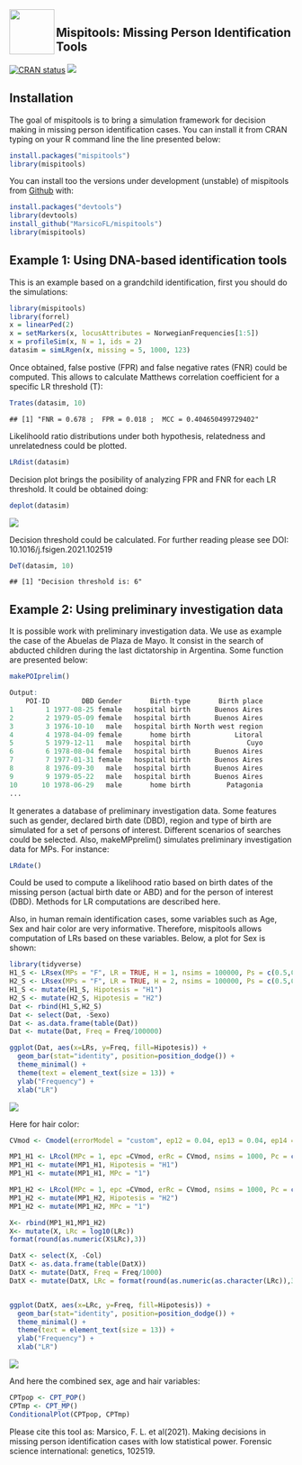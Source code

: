 <img src="mispiIcon.png" align="left" width="80">


## Mispitools: Missing Person Identification Tools

<!-- badges: start -->

[![CRAN status](https://www.r-pkg.org/badges/version/mispitools)](https://CRAN.R-project.org/package=mispitools)
[![](https://cranlogs.r-pkg.org/badges/grand-total/mispitools?color=blue)](https://cran.r-project.org/package=mispitools)

<!-- badges: end -->


## Installation

The goal of mispitools is to bring a simulation framework for decision
making in missing person identification cases. You can install it from CRAN typing on your R command line the line presented below:

``` r
install.packages("mispitools")
library(mispitools)
```

You can install too the
versions under development (unstable) of mispitools from [Github](https://github.com/MarsicoFL/mispitools/)
with:
``` r
install.packages("devtools")
library(devtools)
install_github("MarsicoFL/mispitools")
library(mispitools)
```

## Example 1: Using DNA-based identification tools

This is an example based on a grandchild identification, first you
should do the simulations:

``` r
library(mispitools)
library(forrel)
x = linearPed(2)
x = setMarkers(x, locusAttributes = NorwegianFrequencies[1:5])
x = profileSim(x, N = 1, ids = 2)
datasim = simLRgen(x, missing = 5, 1000, 123)
```

Once obtained, false postive (FPR) and false negative rates (FNR) could
be computed. This allows to calculate Matthews correlation coefficient
for a specific LR threshold (T):

``` r
Trates(datasim, 10)
```

    ## [1] "FNR = 0.678 ;  FPR = 0.018 ;  MCC = 0.404650499729402"

Likelihoold ratio distributions under both hypothesis, relatedness and
unrelatedness could be plotted. 

``` r
LRdist(datasim)
```


Decision plot brings the posibility of analyzing FPR and FNR for each LR threshold. 
It could be obtained doing:

``` r
deplot(datasim)
```

![](README_files/figure-markdown_github/deplot-1.png)

Decision threshold could be calculated. For further reading please see
DOI: 10.1016/j.fsigen.2021.102519

``` r
DeT(datasim, 10)
```

    ## [1] "Decision threshold is: 6"

## Example 2: Using preliminary investigation data

It is possible work with preliminary investigation data. We use as example the case of the Abuelas de Plaza de Mayo. It consist in the search of abducted children during the last dictatorship in Argentina. Some function are presented below:

``` r
makePOIprelim()

Output:
    POI-ID        DBD Gender       Birth-type       Birth place
1        1 1977-08-25 female   hospital birth      Buenos Aires
2        2 1979-05-09 female   hospital birth      Buenos Aires
3        3 1976-10-10   male   hospital birth North west region
4        4 1978-04-09 female       home birth           Litoral
5        5 1979-12-11   male   hospital birth              Cuyo
6        6 1978-08-04 female   hospital birth      Buenos Aires
7        7 1977-01-31 female   hospital birth      Buenos Aires
8        8 1976-09-30   male   hospital birth      Buenos Aires
9        9 1979-05-22   male   hospital birth      Buenos Aires
10      10 1978-06-29   male       home birth         Patagonia
...
```

It generates a database of preliminary investigation data. Some features such as gender, declared birth date (DBD), region and type of birth are simulated for a set of persons of interest. Different scenarios of searches could be selected. Also, makeMPprelim() simulates preliminary investigation data for MPs. For instance:

``` r
LRdate()


```
Could be used to compute a likelihood ratio based on birth dates of the missing person (actual birth date or ABD) and for the person of interest (DBD). Methods for LR computations are described here.

Also, in human remain identification cases, some variables such as Age, Sex and hair color are very informative. Therefore, mispitools allows computation of LRs based on these variables. Below, a plot for Sex is shown:

``` r
library(tidyverse)
H1_S <- LRsex(MPs = "F", LR = TRUE, H = 1, nsims = 100000, Ps = c(0.5,0.5), eps = 0.05, erRs = 0.05)
H2_S <- LRsex(MPs = "F", LR = TRUE, H = 2, nsims = 100000, Ps = c(0.5,0.5), eps = 0.05, erRs = 0.05)
H1_S <- mutate(H1_S, Hipotesis = "H1")
H2_S <- mutate(H2_S, Hipotesis = "H2")
Dat <- rbind(H1_S,H2_S)
Dat <- select(Dat, -Sexo)
Dat <- as.data.frame(table(Dat))
Dat <- mutate(Dat, Freq = Freq/100000)

ggplot(Dat, aes(x=LRs, y=Freq, fill=Hipotesis)) + 
  geom_bar(stat="identity", position=position_dodge()) +
  theme_minimal() +
  theme(text = element_text(size = 13)) +
  ylab("Frequency") +
  xlab("LR")
```


![](README_files/figure-markdown_github/Sex.png)


Here for hair color:

``` r
CVmod <- Cmodel(errorModel = "custom", ep12 = 0.04, ep13 = 0.04, ep14 = 0.01, ep15 = 0.01, ep23 = 0.01, ep24 = 0.01, ep25 = 0.01, ep34 = 0.03, ep35 = 0.04, ep45 = 0.02)

MP1_H1 <- LRcol(MPc = 1, epc =CVmod, erRc = CVmod, nsims = 1000, Pc = c(0.3,0.25,0.2,0.15,0.1), H= 1, LR=TRUE)
MP1_H1 <- mutate(MP1_H1, Hipotesis = "H1")
MP1_H1 <- mutate(MP1_H1, MPc = "1")

MP1_H2 <- LRcol(MPc = 1, epc =CVmod, erRc = CVmod, nsims = 1000, Pc = c(0.3,0.25,0.2,0.15,0.1), H= 2, LR=TRUE)
MP1_H2 <- mutate(MP1_H2, Hipotesis = "H2")
MP1_H2 <- mutate(MP1_H2, MPc = "1")

X<- rbind(MP1_H1,MP1_H2)
X<- mutate(X, LRc = log10(LRc))
format(round(as.numeric(X$LRc),3))

DatX <- select(X, -Col)
DatX <- as.data.frame(table(DatX))
DatX <- mutate(DatX, Freq = Freq/1000)
DatX <- mutate(DatX, LRc = format(round(as.numeric(as.character(LRc)),3)))


ggplot(DatX, aes(x=LRc, y=Freq, fill=Hipotesis)) + 
  geom_bar(stat="identity", position=position_dodge()) +
  theme_minimal() +
  theme(text = element_text(size = 13)) +
  ylab("Frequency") +
  xlab("LR")
```

![](README_files/figure-markdown_github/Hair.png)

And here the combined sex, age and hair variables:

``` r
CPTpop <- CPT_POP()
CPTmp <- CPT_MP()
ConditionalPlot(CPTpop, CPTmp)
```



Please cite this tool as: Marsico, F. L. et al(2021). Making decisions in missing person
identification cases with low statistical power. Forensic science
international: genetics, 102519.
